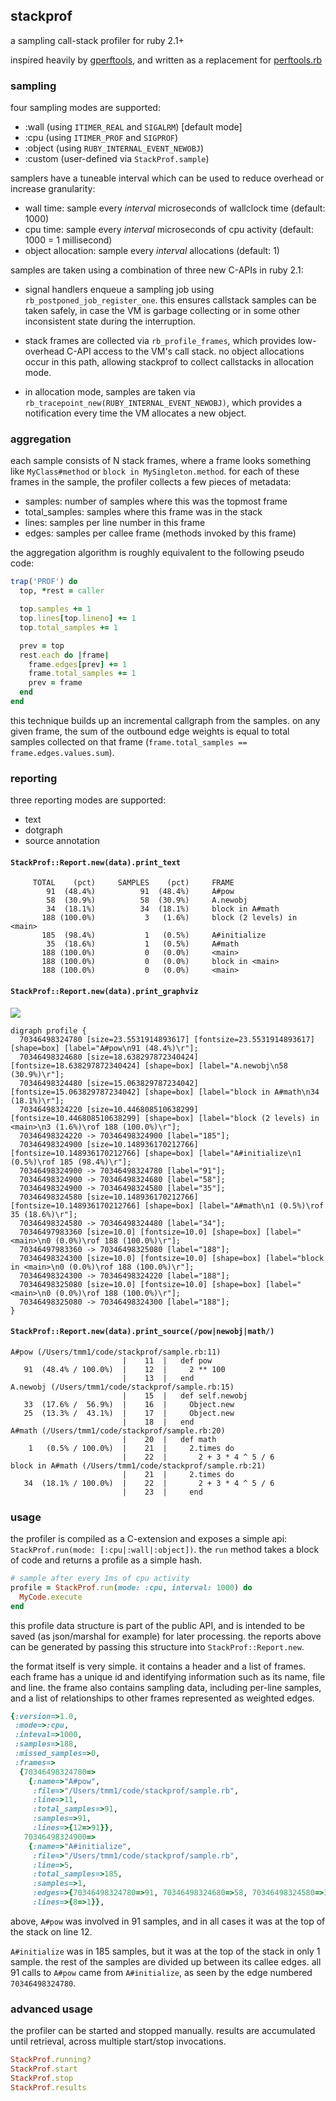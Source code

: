 ## stackprof

a sampling call-stack profiler for ruby 2.1+

inspired heavily by [gperftools](https://code.google.com/p/gperftools/),
and written as a replacement for [perftools.rb](https://github.com/tmm1/perftools.rb)

### sampling

four sampling modes are supported:

  - :wall (using `ITIMER_REAL` and `SIGALRM`) [default mode]
  - :cpu (using `ITIMER_PROF` and `SIGPROF`)
  - :object (using `RUBY_INTERNAL_EVENT_NEWOBJ`)
  - :custom (user-defined via `StackProf.sample`)

samplers have a tuneable interval which can be used to reduce overhead or increase granularity:

  - wall time: sample every _interval_ microseconds of wallclock time (default: 1000)
  - cpu time: sample every _interval_ microseconds of cpu activity (default: 1000 = 1 millisecond)
  - object allocation: sample every _interval_ allocations (default: 1)

samples are taken using a combination of three new C-APIs in ruby 2.1:

  - signal handlers enqueue a sampling job using `rb_postponed_job_register_one`.
    this ensures callstack samples can be taken safely, in case the VM is garbage collecting
    or in some other inconsistent state during the interruption.

  - stack frames are collected via `rb_profile_frames`, which provides low-overhead C-API access
    to the VM's call stack. no object allocations occur in this path, allowing stackprof to collect
    callstacks in allocation mode.

  - in allocation mode, samples are taken via `rb_tracepoint_new(RUBY_INTERNAL_EVENT_NEWOBJ)`,
    which provides a notification every time the VM allocates a new object.

### aggregation

each sample consists of N stack frames, where a frame looks something like `MyClass#method` or `block in MySingleton.method`.
for each of these frames in the sample, the profiler collects a few pieces of metadata:

  - samples: number of samples where this was the topmost frame
  - total_samples: samples where this frame was in the stack
  - lines: samples per line number in this frame
  - edges: samples per callee frame (methods invoked by this frame)

the aggregation algorithm is roughly equivalent to the following pseudo code:

``` ruby
trap('PROF') do
  top, *rest = caller

  top.samples += 1
  top.lines[top.lineno] += 1
  top.total_samples += 1

  prev = top
  rest.each do |frame|
    frame.edges[prev] += 1
    frame.total_samples += 1
    prev = frame
  end
end
```

this technique builds up an incremental callgraph from the samples. on any given frame,
the sum of the outbound edge weights is equal to total samples collected on that frame
(`frame.total_samples == frame.edges.values.sum`).

### reporting

three reporting modes are supported:
  - text
  - dotgraph
  - source annotation

#### `StackProf::Report.new(data).print_text`

```
     TOTAL    (pct)     SAMPLES    (pct)     FRAME
        91  (48.4%)          91  (48.4%)     A#pow
        58  (30.9%)          58  (30.9%)     A.newobj
        34  (18.1%)          34  (18.1%)     block in A#math
       188 (100.0%)           3   (1.6%)     block (2 levels) in <main>
       185  (98.4%)           1   (0.5%)     A#initialize
        35  (18.6%)           1   (0.5%)     A#math
       188 (100.0%)           0   (0.0%)     <main>
       188 (100.0%)           0   (0.0%)     block in <main>
       188 (100.0%)           0   (0.0%)     <main>
```

#### `StackProf::Report.new(data).print_graphviz`

![](http://cl.ly/image/2t3l2q0l0B0A/content)

```
digraph profile {
  70346498324780 [size=23.5531914893617] [fontsize=23.5531914893617] [shape=box] [label="A#pow\n91 (48.4%)\r"];
  70346498324680 [size=18.638297872340424] [fontsize=18.638297872340424] [shape=box] [label="A.newobj\n58 (30.9%)\r"];
  70346498324480 [size=15.063829787234042] [fontsize=15.063829787234042] [shape=box] [label="block in A#math\n34 (18.1%)\r"];
  70346498324220 [size=10.446808510638299] [fontsize=10.446808510638299] [shape=box] [label="block (2 levels) in <main>\n3 (1.6%)\rof 188 (100.0%)\r"];
  70346498324220 -> 70346498324900 [label="185"];
  70346498324900 [size=10.148936170212766] [fontsize=10.148936170212766] [shape=box] [label="A#initialize\n1 (0.5%)\rof 185 (98.4%)\r"];
  70346498324900 -> 70346498324780 [label="91"];
  70346498324900 -> 70346498324680 [label="58"];
  70346498324900 -> 70346498324580 [label="35"];
  70346498324580 [size=10.148936170212766] [fontsize=10.148936170212766] [shape=box] [label="A#math\n1 (0.5%)\rof 35 (18.6%)\r"];
  70346498324580 -> 70346498324480 [label="34"];
  70346497983360 [size=10.0] [fontsize=10.0] [shape=box] [label="<main>\n0 (0.0%)\rof 188 (100.0%)\r"];
  70346497983360 -> 70346498325080 [label="188"];
  70346498324300 [size=10.0] [fontsize=10.0] [shape=box] [label="block in <main>\n0 (0.0%)\rof 188 (100.0%)\r"];
  70346498324300 -> 70346498324220 [label="188"];
  70346498325080 [size=10.0] [fontsize=10.0] [shape=box] [label="<main>\n0 (0.0%)\rof 188 (100.0%)\r"];
  70346498325080 -> 70346498324300 [label="188"];
}
```

#### `StackProf::Report.new(data).print_source(/pow|newobj|math/)`

```
A#pow (/Users/tmm1/code/stackprof/sample.rb:11)
                         |    11  |   def pow
   91  (48.4% / 100.0%)  |    12  |     2 ** 100
                         |    13  |   end
A.newobj (/Users/tmm1/code/stackprof/sample.rb:15)
                         |    15  |   def self.newobj
   33  (17.6% /  56.9%)  |    16  |     Object.new
   25  (13.3% /  43.1%)  |    17  |     Object.new
                         |    18  |   end
A#math (/Users/tmm1/code/stackprof/sample.rb:20)
                         |    20  |   def math
    1   (0.5% / 100.0%)  |    21  |     2.times do
                         |    22  |       2 + 3 * 4 ^ 5 / 6
block in A#math (/Users/tmm1/code/stackprof/sample.rb:21)
                         |    21  |     2.times do
   34  (18.1% / 100.0%)  |    22  |       2 + 3 * 4 ^ 5 / 6
                         |    23  |     end
```

### usage

the profiler is compiled as a C-extension and exposes a simple api: `StackProf.run(mode: [:cpu|:wall|:object])`.
the `run` method takes a block of code and returns a profile as a simple hash.

``` ruby
# sample after every 1ms of cpu activity
profile = StackProf.run(mode: :cpu, interval: 1000) do
  MyCode.execute
end
```

this profile data structure is part of the public API, and is intended to be saved
(as json/marshal for example) for later processing. the reports above can be generated
by passing this structure into `StackProf::Report.new`.

the format itself is very simple. it contains a header and a list of frames. each frame has a unique id and
identifying information such as its name, file and line. the frame also contains sampling data, including per-line
samples, and a list of relationships to other frames represented as weighted edges.

``` ruby
{:version=>1.0,
 :mode=>:cpu,
 :inteval=>1000,
 :samples=>188,
 :missed_samples=>0,
 :frames=>
  {70346498324780=>
    {:name=>"A#pow",
     :file=>"/Users/tmm1/code/stackprof/sample.rb",
     :line=>11,
     :total_samples=>91,
     :samples=>91,
     :lines=>{12=>91}},
   70346498324900=>
    {:name=>"A#initialize",
     :file=>"/Users/tmm1/code/stackprof/sample.rb",
     :line=>5,
     :total_samples=>185,
     :samples=>1,
     :edges=>{70346498324780=>91, 70346498324680=>58, 70346498324580=>35},
     :lines=>{8=>1}},
```

above, `A#pow` was involved in 91 samples, and in all cases it was at the top of the stack on line 12.

`A#initialize` was in 185 samples, but it was at the top of the stack in only 1 sample. the rest of the samples are
divided up between its callee edges. all 91 calls to `A#pow` came from `A#initialize`, as seen by the edge numbered
`70346498324780`.

### advanced usage

the profiler can be started and stopped manually. results are accumulated until retrieval, across
multiple start/stop invocations.

``` ruby
StackProf.running?
StackProf.start
StackProf.stop
StackProf.results
```
